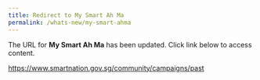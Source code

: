 ```yaml
---
title: Redirect to My Smart Ah Ma
permalink: /whats-new/my-smart-ahma
---
```

The URL for **My Smart Ah Ma** has been updated.  Click link below to access content. 


https://www.smartnation.gov.sg/community/campaigns/past